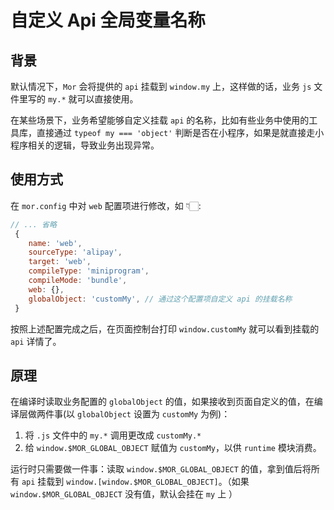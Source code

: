 # 自定义 Api 全局变量名称

## 背景

默认情况下，`Mor` 会将提供的 `api` 挂载到 `window.my` 上，这样做的话，业务 `js` 文件里写的 `my.*` 就可以直接使用。

在某些场景下，业务希望能够自定义挂载 `api` 的名称，比如有些业务中使用的工具库，直接通过 `typeof my === 'object'` 判断是否在小程序，如果是就直接走小程序相关的逻辑，导致业务出现异常。

## 使用方式

在 `mor.config` 中对 `web` 配置项进行修改，如 👇🏻:

```js
// ... 省略
 {
    name: 'web',
    sourceType: 'alipay',
    target: 'web',
    compileType: 'miniprogram',
    compileMode: 'bundle',
    web: {},
    globalObject: 'customMy', // 通过这个配置项自定义 api 的挂载名称
 }
```

按照上述配置完成之后，在页面控制台打印 `window.customMy` 就可以看到挂载的 `api` 详情了。

## 原理

在编译时读取业务配置的 `globalObject` 的值，如果接收到页面自定义的值，在编译层做两件事(以 `globalObject` 设置为 `customMy` 为例)：

1. 将 `.js` 文件中的 `my.*` 调用更改成 `customMy.*`
2. 给 `window.$MOR_GLOBAL_OBJECT` 赋值为 `customMy`，以供 `runtime` 模块消费。

运行时只需要做一件事：读取 `window.$MOR_GLOBAL_OBJECT` 的值，拿到值后将所有 `api` 挂载到 `window.[window.$MOR_GLOBAL_OBJECT]`。（如果 `window.$MOR_GLOBAL_OBJECT` 没有值，默认会挂在 `my` 上 ）
